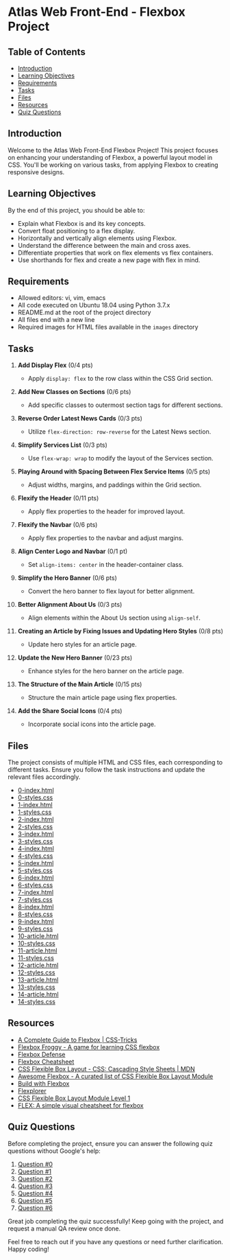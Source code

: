 # Atlas Web Front-End - Flexbox Project

## Table of Contents

- [Introduction](#introduction)
- [Learning Objectives](#learning-objectives)
- [Requirements](#requirements)
- [Tasks](#tasks)
- [Files](#files)
- [Resources](#resources)
- [Quiz Questions](#quiz-questions)

## Introduction

Welcome to the Atlas Web Front-End Flexbox Project! This project focuses on enhancing your understanding of Flexbox, a powerful layout model in CSS. You'll be working on various tasks, from applying Flexbox to creating responsive designs.

## Learning Objectives

By the end of this project, you should be able to:

- Explain what Flexbox is and its key concepts.
- Convert float positioning to a flex display.
- Horizontally and vertically align elements using Flexbox.
- Understand the difference between the main and cross axes.
- Differentiate properties that work on flex elements vs flex containers.
- Use shorthands for flex and create a new page with flex in mind.

## Requirements

- Allowed editors: vi, vim, emacs
- All code executed on Ubuntu 18.04 using Python 3.7.x
- README.md at the root of the project directory
- All files end with a new line
- Required images for HTML files available in the `images` directory

## Tasks

1. **Add Display Flex** (0/4 pts)
   - Apply `display: flex` to the row class within the CSS Grid section.

2. **Add New Classes on Sections** (0/6 pts)
   - Add specific classes to outermost section tags for different sections.

3. **Reverse Order Latest News Cards** (0/3 pts)
   - Utilize `flex-direction: row-reverse` for the Latest News section.

4. **Simplify Services List** (0/3 pts)
   - Use `flex-wrap: wrap` to modify the layout of the Services section.

5. **Playing Around with Spacing Between Flex Service Items** (0/5 pts)
   - Adjust widths, margins, and paddings within the Grid section.

6. **Flexify the Header** (0/11 pts)
   - Apply flex properties to the header for improved layout.

7. **Flexify the Navbar** (0/6 pts)
   - Apply flex properties to the navbar and adjust margins.

8. **Align Center Logo and Navbar** (0/1 pt)
   - Set `align-items: center` in the header-container class.

9. **Simplify the Hero Banner** (0/6 pts)
   - Convert the hero banner to flex layout for better alignment.

10. **Better Alignment About Us** (0/3 pts)
    - Align elements within the About Us section using `align-self`.

11. **Creating an Article by Fixing Issues and Updating Hero Styles** (0/8 pts)
    - Update hero styles for an article page.

12. **Update the New Hero Banner** (0/23 pts)
    - Enhance styles for the hero banner on the article page.

13. **The Structure of the Main Article** (0/15 pts)
    - Structure the main article page using flex properties.

14. **Add the Share Social Icons** (0/4 pts)
    - Incorporate social icons into the article page.

## Files

The project consists of multiple HTML and CSS files, each corresponding to different tasks. Ensure you follow the task instructions and update the relevant files accordingly.

- [0-index.html](0-index.html)
- [0-styles.css](flexbox/0-styles.css)
- [1-index.html](flexbox/1-index.html)
- [1-styles.css](flexbox/1-styles.css)
- [2-index.html](flexbox/2-index.html)
- [2-styles.css](flexbox/2-styles.css)
- [3-index.html](flexbox/3-index.html)
- [3-styles.css](flexbox/3-styles.css)
- [4-index.html](flexbox/4-index.html)
- [4-styles.css](flexbox/4-styles.css)
- [5-index.html](flexbox/5-index.html)
- [5-styles.css](flexbox/5-styles.css)
- [6-index.html](flexbox/6-index.html)
- [6-styles.css](flexbox/6-styles.css)
- [7-index.html](flexbox/7-index.html)
- [7-styles.css](flexbox/7-styles.css)
- [8-index.html](flexbox/8-index.html)
- [8-styles.css](flexbox/8-styles.css)
- [9-index.html](flexbox/9-index.html)
- [9-styles.css](flexbox/9-styles.css)
- [10-article.html](flexbox/10-article.html)
- [10-styles.css](flexbox/10-styles.css)
- [11-article.html](flexbox/11-article.html)
- [11-styles.css](flexbox/11-styles.css)
- [12-article.html](flexbox/12-article.html)
- [12-styles.css](flexbox/12-styles.css)
- [13-article.html](flexbox/13-article.html)
- [13-styles.css](flexbox/13-styles.css)
- [14-article.html](flexbox/14-article.html)
- [14-styles.css](flexbox/14-styles.css)


## Resources

- [A Complete Guide to Flexbox | CSS-Tricks](#)
- [Flexbox Froggy - A game for learning CSS flexbox](#)
- [Flexbox Defense](#)
- [Flexbox Cheatsheet](#)
- [CSS Flexible Box Layout - CSS: Cascading Style Sheets | MDN](#)
- [Awesome Flexbox - A curated list of CSS Flexible Box Layout Module](#)
- [Build with Flexbox](#)
- [Flexplorer](#)
- [CSS Flexible Box Layout Module Level 1](#)
- [FLEX: A simple visual cheatsheet for flexbox](#)

## Quiz Questions

Before completing the project, ensure you can answer the following quiz questions without Google's help:

1. [Question #0](#)
2. [Question #1](#)
3. [Question #2](#)
4. [Question #3](#)
5. [Question #4](#)
6. [Question #5](#)
7. [Question #6](#)

Great job completing the quiz successfully! Keep going with the project, and request a manual QA review once done.

Feel free to reach out if you have any questions or need further clarification. Happy coding!
